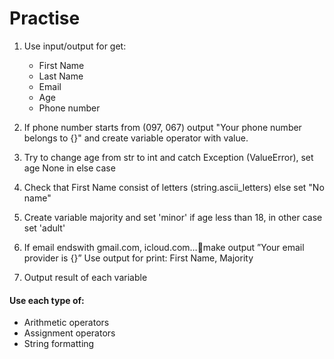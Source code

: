 # Practise

1. Use input/output for get:

    * First Name
    * Last Name
    * Email
    * Age
    * Phone number

2. If phone number starts from (097, 067) output "Your phone number belongs to 
{}" and create variable operator with value.
3. Try to change age from str to int and catch Exception (ValueError), 
set age None in else case
4. Check that First Name consist of letters (string.ascii_letters) 
else set "No name"
5. Create variable majority and set 'minor' if age less than 18, in 
other case set 'adult'
6. If email endswith gmail.com, icloud.com…make output ”Your email provider is {}”
Use output for print: First Name, Majority
7. Output result of each variable

#### Use each type of:
* Arithmetic operators
* Assignment operators
* String formatting
